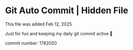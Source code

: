 # Git Auto Commit | Hidden File

This file was added Feb 12, 2025

Just for fun and keeping my daily git commit active 🤪

commit number: 1782020
